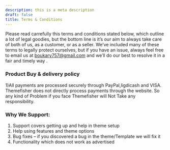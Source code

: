 ```yaml
---
description: this is a meta description
draft: false
title: Terms & Conditions
---
```


Please read carrefully this terms and conditions stated below, which outline a lot of legal goodies, but the bottom line is it’s our aim to always take care of both of us, as a customer, or as a seller. We’ve included many of these terms to legally protect ourselves, but if you have an issue, always feel free to email us at boukary757@gmail.com and we’ll do our best to resolve it in a fair and timely way .

### Product Buy & delivery policy

1)All payments are processed securely through PayPal,ligdicash and VISA. Themefisher does not directly process payments through the website. So any kind of Problem if you face Themefisher will Not Take any responsibility.

### Why We Support:

1. Support covers getting up and help in theme setup
2. Help using features and theme options
3. Bug fixes – if you discovered a bug in the theme/Template we will fix it
4. Functionality which does not work as advertised